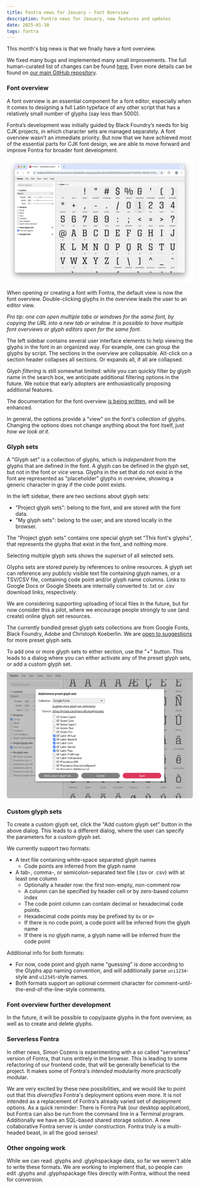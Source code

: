 ```yaml
---
title: Fontra news for January – Font Overview
description: Fontra news for January, new features and updates
date: 2025-01-30
tags: fontra
---
```

This month's big news is that we finally have a font overview. 

We fixed many bugs and implemented many small improvements. The full human-curated list of changes can be found [here](https://fontra.xyz/changelog.html), Even more details can be found on [our main GitHub repository](https://github.com/googlefonts/fontra).

### Font overview

A font overview is an essential component for a font editor, especially when it comes to designing a full Latin typeface of any other script that has a relatively small number of glyphs (say less than 5000). 

Fontra’s development was initially guided by Black Foundry’s needs for big CJK projects, in which character sets are managed separately. A font overview wasn’t an immediate priority. But now that we have achieved most of the essential parts for CJK font design, we are able to move forward and improve Fontra for broader font development.

<img src="./font-overview-workspace.png" alt="Screenshot of Fontra's Font Overview">

When opening or creating a font with Fontra, the default view is now the font overview. Double-clicking glyphs in the overview leads the user to an editor view.

*Pro tip: one can open multiple tabs or windows for the same font, by copying the URL into a new tab or window. It is possible to have multiple font overviews or glyph editors open for the same font.*

The left sidebar contains several user interface elements to help viewing the glyphs in the font in an organized way. For example, one can group the glyphs by script. The sections in the overview are collapsable. Alt-click on a section header collapses all sections. Or expands all, if all are collapsed.

Glyph *filtering* is still somewhat limited: while you can quickly filter by glyph name in the search box, we anticipate additional filtering options in the future. We notice that early adopters are enthusiastically proposing additional features.

The documentation for the font overview [is being written](https://docs.fontra.xyz/reference/font-overview/workspace/), and will be enhanced.

In general, the options provide a "view" on the font's collection of glyphs. Changing the options does not change anything about the font itself, just *how we look at it*.

### Glyph sets

A "Glyph set" is a collection of glyphs, which is *independent* from the glyphs that are defined in the font. A glyph can be defined in the glyph set, but not in the font or vice versa. Glyphs in the set that do not exist in the font are represented as "placeholder" glyphs in overview, showing a generic character in gray if the code point exists.

In the left sidebar, there are two sections about glyph sets: 

- "Project glyph sets": belong to the font, and are stored with the font data.  
- "My glyph sets": belong to the user, and are stored locally in the browser.

The "Project glyph sets" contains one special glyph set "This font's glyphs", that represents the glyphs that exist in the font, and nothing more.

Selecting multiple glyph sets shows the *superset* of all selected sets.

Glyphs sets are stored purely by references to online resources. A glyph set can reference any publicly visible text file containing glyph names, or a TSV/CSV file, containing code point and/or glyph name columns. Links to Google Docs or Google Sheets are internally converted to .txt or .csv download links, respectively.

We are considering supporting uploading of local files in the future, but for now consider this a pilot, where we encourage people strongly to use (and create) online glyph set resources.

The currently bundled preset glyph sets collections are from Google Fonts, Black Foundry, Adobe and Christoph Koeberlin. We are [open to suggestions](https://github.com/googlefonts/fontra/discussions/1943) for more preset glyph sets.

To add one or more glyph sets to either section, use the "+" button. This leads to a dialog where you can either activate any of the preset glyph sets, or add a custom glyph set.

<img src="./preset-glyph-sets-dialog.png" alt="Screenshot of the Fontra Add/remove preset glyph sets dialog">

### Custom glyph sets

To create a custom glyph set, click the "Add custom glyph set" button in the above dialog. This leads to a different dialog, where the user can specify the parameters for a custom glyph set.

We currently support two formats:

- A text file containing white-space separated glyph names  
  - Code points are inferred from the glyph name  
- A tab-, comma-, or semicolon-separated text file (.tsv or .csv) with at least one column  
  - Optionally a header row: the first non-empty, non-comment row  
  - A column can be specified by header cell or by zero-based column index  
  - The code point column can contain decimal or hexadecimal code points.  
  - Hexadecimal code points may be prefixed by `0x` or `U+`  
  - If there is no code point, a code point will be inferred from the glyph name  
  - If there is no glyph name, a glyph name will be inferred from the code point

Additional info for both formats:

- For now, code point and glyph name "guessing" is done according to the Glyphs app naming convention, and will additionally parse `uni1234`\-style and `u12345`\-style names.  
- Both formats support an optional comment character for comment-until-the-end-of-the-line-style comments.

### Font overview further development

In the future, it will be possible to copy/paste glyphs in the font overview, as well as to create and delete glyphs.

### Serverless Fontra

In other news, Simon Cozens is experimenting with a so called "serverless" version of Fontra, that runs entirely in the browser. This is leading to some refactoring of our frontend code, that will be generally beneficial to the project. It makes some of Fontra's *intended* modularity more *practically* modular.

We are very excited by these new possibilities, and we would like to point out that this *diversifies* Fontra's deployment options even more. It is not intended as a replacement of Fontra's already varied set of deployment options. As a quick reminder: There is Fontra Pak (our desktop application), but Fontra can also be run from the command line in a Terminal program. Additionally we have an SQL-based shared storage solution. A new collaborative Fontra server is under construction. Fontra truly is a multi-headed beast, in all the good senses\!

### Other ongoing work

While we can read .glyphs and .glyphspackage data, so far we weren't able to write these formats. We are working to implement that, so people can edit .glyphs and .glyphspackage files directly with Fontra, without the need for conversion.
